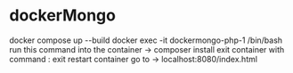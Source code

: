 # dockerMongo

docker compose up --build 
docker exec -it dockermongo-php-1 /bin/bash 
run this command into the container -> composer install
exit container with command : exit
restart container 
go to -> localhost:8080/index.html
